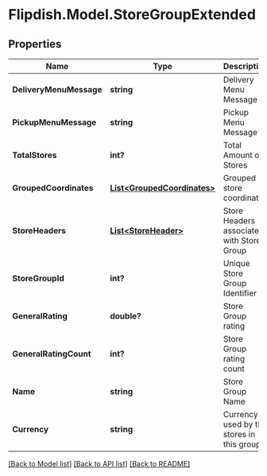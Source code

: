 # Flipdish.Model.StoreGroupExtended
## Properties

Name | Type | Description | Notes
------------ | ------------- | ------------- | -------------
**DeliveryMenuMessage** | **string** | Delivery Menu Message | [optional] 
**PickupMenuMessage** | **string** | Pickup Menu Message | [optional] 
**TotalStores** | **int?** | Total Amount of Stores | [optional] 
**GroupedCoordinates** | [**List&lt;GroupedCoordinates&gt;**](GroupedCoordinates.md) | Grouped store coordinates | [optional] 
**StoreHeaders** | [**List&lt;StoreHeader&gt;**](StoreHeader.md) | Store Headers associated with Store Group | [optional] 
**StoreGroupId** | **int?** | Unique Store Group Identifier | [optional] 
**GeneralRating** | **double?** | Store Group rating | [optional] 
**GeneralRatingCount** | **int?** | Store Group rating count | [optional] 
**Name** | **string** | Store Group Name | [optional] 
**Currency** | **string** | Currency used by the stores in this group | [optional] 

[[Back to Model list]](../README.md#documentation-for-models) [[Back to API list]](../README.md#documentation-for-api-endpoints) [[Back to README]](../README.md)

